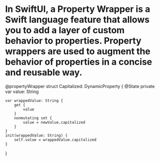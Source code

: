 In SwiftUI, a Property Wrapper is a Swift language feature that allows you to add a layer of custom behavior to properties. Property wrappers are used to augment the behavior of properties in a concise and reusable way.
============================================

@propertyWrapper
struct Capitalized: DynamicProperty {
    @State private var value: String
    
    var wrappedValue: String {
        get {
            value
        }
        nonmutating set {
            value = newValue.capitalized
        }
    }
    init(wrappedValue: String) {
        self.value = wrappedValue.capitalized
    }
}
